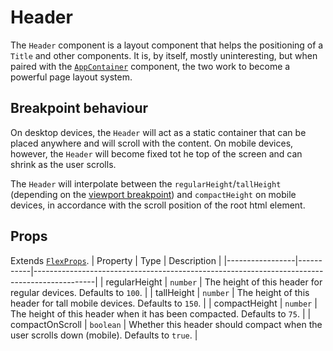 # Header
The `Header` component is a layout component that helps the positioning of a `Title` and other components. It is, by itself, mostly uninteresting, but when paired with the [`AppContainer`](./app-container.md) component, the two work to become a powerful page layout system.


## Breakpoint behaviour
On desktop devices, the `Header` will act as a static container that can be placed anywhere and will scroll with the content. On mobile devices, however, the `Header` will become fixed tot he top of the screen and can shrink as the user scrolls.

The `Header` will interpolate between the `regularHeight`/`tallHeight` (depending on the [viewport breakpoint](../../core/breakpoints.md)) and `compactHeight` on mobile devices, in accordance with the scroll position of the root html element.


## Props
Extends [`FlexProps`](./flex.md).
| Property        | Type      | Description                                                                                 |
|-----------------|-----------|---------------------------------------------------------------------------------------------|
| regularHeight   | `number`  | The height of this header for regular devices. Defaults to `100`.                           |
| tallHeight      | `number`  | The height of this header for tall mobile devices. Defaults to `150`.                       |
| compactHeight   | `number`  | The height of this header when it has been compacted. Defaults to `75`.                     |
| compactOnScroll | `boolean` | Whether this header should compact when the user scrolls down (mobile). Defaults to `true`. |
